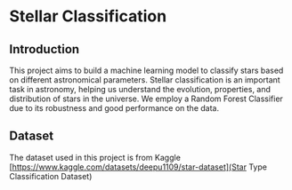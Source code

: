 # Stellar Classification

## Introduction
This project aims to build a machine learning model to classify stars based on different astronomical parameters. Stellar classification is an important task in astronomy, helping us understand the evolution, properties, and distribution of stars in the universe. We employ a Random Forest Classifier due to its robustness and good performance on the data.

## Dataset
The dataset used in this project is from Kaggle [https://www.kaggle.com/datasets/deepu1109/star-dataset](Star Type Classification Dataset)
